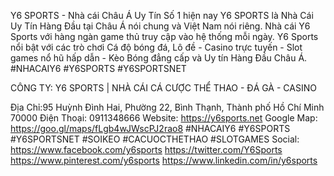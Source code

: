 Y6 SPORTS - Nhà cái Châu Á Uy Tín Số 1 hiện nay
Y6 SPORTS là Nhà Cái Uy Tín Hàng Đầu tại Châu Á nói chung và Việt Nam nói riêng. Nhà cái Y6 Sports với hàng ngàn game thủ truy cập vào hệ thống mỗi ngày. 
Y6 Sports nổi bật với các trò chơi Cá độ bóng đá, Lô đề - Casino trực tuyến - Slot games nổ hũ hấp dẫn - Kèo Bóng đẳng cấp và Uy tín Hàng Đầu Châu Á. 
#NHACAIY6 #Y6SPORTS #Y6SPORTSNET

CÔNG TY: Y6 SPORTS | NHÀ CÁI CÁ CƯỢC THỂ THAO - ĐÁ GÀ - CASINO

Địa Chỉ:95 Huỳnh Đình Hai, Phường 22, Bình Thạnh, Thành phố Hồ Chí Minh 70000
Điện Thoại: 0911348666
Website: https://y6sports.net
Google Map: https://goo.gl/maps/fLgb4wJWscPJ2rao8
#NHACAIY6 #Y6SPORTS #Y6SPORTSNET #SOIKEO #CACUOCTHETHAO #SLOTGAMES
Social:
https://www.facebook.com/y6sports
https://twitter.com/Y6Sports
https://www.pinterest.com/y6sports 
https://www.linkedin.com/in/y6sports
